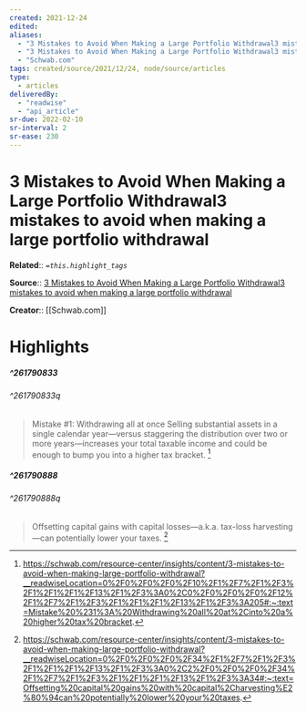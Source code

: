 ```yaml
---
created: 2021-12-24
edited: 
aliases:
  - "3 Mistakes to Avoid When Making a Large Portfolio Withdrawal3 mistakes to avoid when making a large portfolio withdrawal"
  - "3 Mistakes to Avoid When Making a Large Portfolio Withdrawal3 mistakes to avoid when making a large portfolio withdrawal by Schwab.com"
  - "Schwab.com"
tags: created/source/2021/12/24, node/source/articles
type: 
  - articles
deliveredBy: 
  - "readwise"
  - "api_article"
sr-due: 2022-02-10
sr-interval: 2
sr-ease: 230
---
```

# 3 Mistakes to Avoid When Making a Large Portfolio Withdrawal3 mistakes to avoid when making a large portfolio withdrawal

**Related**:: 
*`=this.highlight_tags`*

**Source**:: [3 Mistakes to Avoid When Making a Large Portfolio Withdrawal3 mistakes to avoid when making a large portfolio withdrawal](https://schwab.com/resource-center/insights/content/3-mistakes-to-avoid-when-making-large-portfolio-withdrawal)

**Creator**:: [[Schwab.com]]

# Highlights
##### ^261790833

  
###### ^261790833q
> Mistake \#1: Withdrawing all at once
> Selling substantial assets in a single calendar year—versus staggering the distribution over two or more years—increases your total taxable income and could be enough to bump you into a higher tax bracket. 
  [^261790833]

[^261790833]: https://schwab.com/resource-center/insights/content/3-mistakes-to-avoid-when-making-large-portfolio-withdrawal?__readwiseLocation=0%2F0%2F0%2F0%2F10%2F1%2F7%2F1%2F3%2F1%2F1%2F1%2F13%2F1%2F3%3A0%2C0%2F0%2F0%2F0%2F12%2F1%2F7%2F1%2F3%2F1%2F1%2F1%2F13%2F1%2F3%3A205#:~:text=Mistake%20%231%3A%20Withdrawing%20all%20at%2Cinto%20a%20higher%20tax%20bracket.

##### ^261790888

  
###### ^261790888q
> Offsetting capital gains with capital losses—a.k.a. tax-loss harvesting—can potentially lower your taxes. 
  [^261790888]

[^261790888]: https://schwab.com/resource-center/insights/content/3-mistakes-to-avoid-when-making-large-portfolio-withdrawal?__readwiseLocation=0%2F0%2F0%2F0%2F34%2F1%2F7%2F1%2F3%2F1%2F1%2F1%2F13%2F1%2F3%3A0%2C2%2F0%2F0%2F0%2F34%2F1%2F7%2F1%2F3%2F1%2F1%2F1%2F13%2F1%2F3%3A34#:~:text=Offsetting%20capital%20gains%20with%20capital%2Charvesting%E2%80%94can%20potentially%20lower%20your%20taxes.


